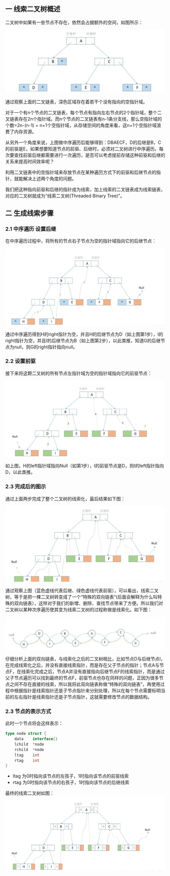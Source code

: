 ## 一 线索二叉树概述

二叉树中如果有一些节点不存在，依然会占据额外的空间，如图所示：  

![](../images/structure/binarytree-08.png)  

通过观察上面的二叉链表，深色区域存在着若干个没有指向的空指针域。  

对于一个有n个节点的二叉链表，每个节点有指向左右节点的2个指针域，整个二叉链表存在2n个指针域。而n个节点的二叉链表有n-1条分支线，那么空指针域的个数=2n-(n-1) = n+1个空指针域，从存储空间的角度来看，这n+1个空指针域浪费了内存资源。   

从另外一个角度来说，上图做中序遍历后能够得到：DBAECF，D的后继是B，C的前驱是E，如果想要知道节点的前驱、后继时，必须对二叉树进行中序遍历。每次要查找前驱后继都需要进行一次遍历，是否可以考虑提前存储这种前驱和后继的关系来提高时间效率呢？ 

利用二叉链表中的空指针域来存放节点在某种遍历方式下的前驱和后继节点的指针，就能解决上述两个角度的问题。  

我们把这种指向前驱和后继的指针成为线索，加上线索的二叉链表成为线索链表，对应的二叉树就成为“线索二叉树(Threaded Binary Tree)”。  

## 二 生成线索步骤

### 2.1 中序遍历 设置后继

在中序遍历过程中，将所有的节点右子节点为空的指针域指向它的后继节点：  

![](../images/structure/binarytree-09.png)    

通过中序遍历得到H的right指针为空，并且H的后继节点为D（如上图第1步），I的right指针为空，并且I的后继节点为B（如上图第2步），以此类推，知道G的后继节点为null，则G的right指针指向null。

### 2.2 设置前驱

接下来将这颗二叉树的所有节点左指针域为空的指针域指向它的前驱节点：  

![](../images/structure/binarytree-10.png) 

如上图，H的left指针域指向Null（如第1步），I的前驱节点是D，则I的left指针指向D，以此类推。  

### 2.3 完成后的图示

通过上面两步完成了整个二叉树的线索化，最后结果如下图：  

![](../images/structure/binarytree-11.png)   

通过观察上图（蓝色虚线代表后继、绿色虚线代表前驱），可以看出，线索二叉树，等于是把一棵二叉树转变成了一个“特殊的双向链表“(后面会解释为什么叫特殊的双向链表），这样对于我们的新增、删除、查找节点带来了方便。所以我们对二叉树以某种次序遍历使其变为线索二叉树的过程称做是线索化。如下图：  

![](../images/structure/binarytree-12.png) 

仔细分析上面的双向链表，与线索化之后的二叉树相比，比如节点D与后继节点I，在完成线索化之后，并没有直接线索指针，而是存在父子节点的指针；节点A与节点F，在线索化完成之后，节点A并没有直接指向后继节点F的线索指针，而是通过父子节点遍历可以找到最终的节点F，前驱节点也存在同样的问题，正因为很多节点之间不存在直接的线索，所以我将此双向链表称做“特殊的双向链表”，再使用过程中根据指针是线索指针还是子节点指针来分别处理，所以在每个节点需要标明当前的左右指针是线索指针还是子节点指针，这就需要修改节点的数据结构。

### 2.3 节点的表示方式

此时一个节点将会这样表示： 
```go
type node struct {
    data    interface{}
    lchild  *node
    rchild  *node
    ltag    int            
    rtag    int
}
```

- ltag 为0时指向该节点的左孩子，1时指向该节点的前驱线索
- rtag 为0时指向该节点的右孩子，1时指向该节点的后继线索

最终的线索二叉树如图： 
![](../images/structure/binarytree-13.png) 
